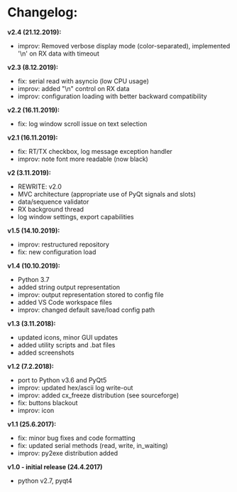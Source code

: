 # Changelog:  
**v2.4 (21.12.2019):**
- improv: Removed verbose display mode (color-separated), implemented '\n' on RX data with timeout

**v2.3 (8.12.2019):**
- fix: serial read with asyncio (low CPU usage)
- improv: added "\n" control on RX data
- improv: configuration loading with better backward compatibility

**v2.2 (16.11.2019):**
- fix: log window scroll issue on text selection
  
**v2.1 (16.11.2019):**
- fix: RT/TX checkbox, log message exception handler
- improv: note font more readable (now black)

**v2 (3.11.2019):**
- REWRITE: v2.0
- MVC architecture (appropriate use of PyQt signals and slots)
- data/sequence validator
- RX background thread
- log window settings, export capabilities

**v1.5 (14.10.2019):**
- improv: restructured repository
- fix: new configuration load

**v1.4 (10.10.2019):**
- Python 3.7
- added string output representation
- improv: output representation stored to config file
- added VS Code workspace files
- improv: changed default save/load config path

**v1.3 (3.11.2018):**
- updated icons, minor GUI updates
- added utility scripts and .bat files
- added screenshots


**v1.2 (7.2.2018):**
- port to Python v3.6 and PyQt5
- improv: updated hex/ascii log write-out
- improv: added cx_freeze distribution (see sourceforge)
- fix: buttons blackout
- improv: icon

**v1.1 (25.6.2017):**
- fix: minor bug fixes and code formatting
- fix: updated serial methods (read, write, in_waiting)
- improv: py2exe distribution added

**v1.0 - initial release (24.4.2017)**
- python v2.7, pyqt4